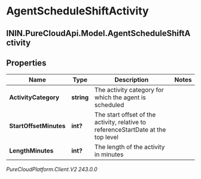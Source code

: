 # AgentScheduleShiftActivity

## ININ.PureCloudApi.Model.AgentScheduleShiftActivity

## Properties

|Name | Type | Description | Notes|
|------------ | ------------- | ------------- | -------------|
| **ActivityCategory** | **string** | The activity category for which the agent is scheduled | |
| **StartOffsetMinutes** | **int?** | The start offset of the activity, relative to referenceStartDate at the top level | |
| **LengthMinutes** | **int?** | The length of the activity in minutes | |



_PureCloudPlatform.Client.V2 243.0.0_
